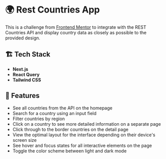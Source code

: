 # 🌍 Rest Countries App

This is a challenge from [Frontend Mentor](https://www.frontendmentor.io/challenges/rest-countries-api-with-color-theme-switcher-5cacc469fec04111f7b848ca) to integrate with the REST Countries API and display country data as closely as possible to the provided design.

## 🏗️ Tech Stack

- **Next.js**
- **React Query**
- **Tailwind CSS**

## 🎯 Features

- See all countries from the API on the homepage
- Search for a country using an input field
- Filter countries by region
- Click on a country to see more detailed information on a separate page
- Click through to the border countries on the detail page
- View the optimal layout for the interface depending on their device's screen size
- See hover and focus states for all interactive elements on the page
- Toggle the color scheme between light and dark mode
